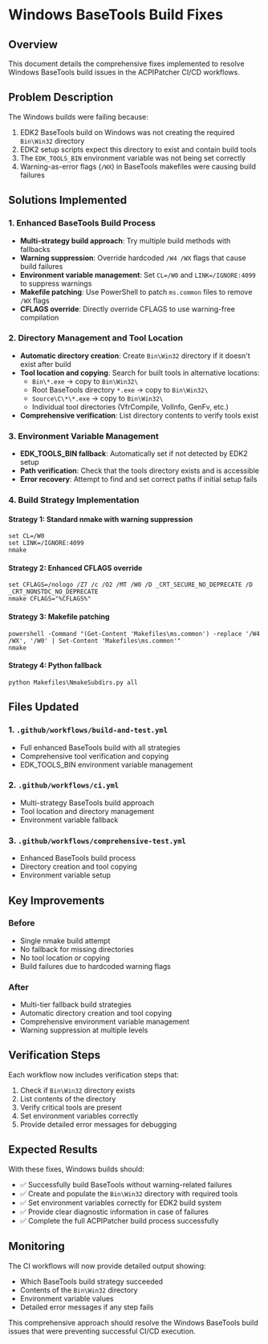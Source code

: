 # Windows BaseTools Build Fixes

## Overview
This document details the comprehensive fixes implemented to resolve Windows BaseTools build issues in the ACPIPatcher CI/CD workflows.

## Problem Description
The Windows builds were failing because:
1. EDK2 BaseTools build on Windows was not creating the required `Bin\Win32` directory
2. EDK2 setup scripts expect this directory to exist and contain build tools
3. The `EDK_TOOLS_BIN` environment variable was not being set correctly
4. Warning-as-error flags (`/WX`) in BaseTools makefiles were causing build failures

## Solutions Implemented

### 1. Enhanced BaseTools Build Process
- **Multi-strategy build approach**: Try multiple build methods with fallbacks
- **Warning suppression**: Override hardcoded `/W4 /WX` flags that cause build failures
- **Environment variable management**: Set `CL=/W0` and `LINK=/IGNORE:4099` to suppress warnings
- **Makefile patching**: Use PowerShell to patch `ms.common` files to remove `/WX` flags
- **CFLAGS override**: Directly override CFLAGS to use warning-free compilation

### 2. Directory Management and Tool Location
- **Automatic directory creation**: Create `Bin\Win32` directory if it doesn't exist after build
- **Tool location and copying**: Search for built tools in alternative locations:
  - `Bin\*.exe` → copy to `Bin\Win32\`
  - Root BaseTools directory `*.exe` → copy to `Bin\Win32\`
  - `Source\C\*\*.exe` → copy to `Bin\Win32\`
  - Individual tool directories (VfrCompile, VolInfo, GenFv, etc.)
- **Comprehensive verification**: List directory contents to verify tools exist

### 3. Environment Variable Management
- **EDK_TOOLS_BIN fallback**: Automatically set if not detected by EDK2 setup
- **Path verification**: Check that the tools directory exists and is accessible
- **Error recovery**: Attempt to find and set correct paths if initial setup fails

### 4. Build Strategy Implementation

#### Strategy 1: Standard nmake with warning suppression
```batch
set CL=/W0
set LINK=/IGNORE:4099
nmake
```

#### Strategy 2: Enhanced CFLAGS override
```batch
set CFLAGS=/nologo /Z7 /c /O2 /MT /W0 /D _CRT_SECURE_NO_DEPRECATE /D _CRT_NONSTDC_NO_DEPRECATE
nmake CFLAGS="%CFLAGS%"
```

#### Strategy 3: Makefile patching
```batch
powershell -Command "(Get-Content 'Makefiles\ms.common') -replace '/W4 /WX', '/W0' | Set-Content 'Makefiles\ms.common'"
nmake
```

#### Strategy 4: Python fallback
```batch
python Makefiles\NmakeSubdirs.py all
```

## Files Updated

### 1. `.github/workflows/build-and-test.yml`
- Full enhanced BaseTools build with all strategies
- Comprehensive tool verification and copying
- EDK_TOOLS_BIN environment variable management

### 2. `.github/workflows/ci.yml`
- Multi-strategy BaseTools build approach
- Tool location and directory management
- Environment variable fallback

### 3. `.github/workflows/comprehensive-test.yml`
- Enhanced BaseTools build process
- Directory creation and tool copying
- Environment variable setup

## Key Improvements

### Before
- Single nmake build attempt
- No fallback for missing directories
- No tool location or copying
- Build failures due to hardcoded warning flags

### After
- Multi-tier fallback build strategies
- Automatic directory creation and tool copying
- Comprehensive environment variable management
- Warning suppression at multiple levels

## Verification Steps
Each workflow now includes verification steps that:
1. Check if `Bin\Win32` directory exists
2. List contents of the directory
3. Verify critical tools are present
4. Set environment variables correctly
5. Provide detailed error messages for debugging

## Expected Results
With these fixes, Windows builds should:
- ✅ Successfully build BaseTools without warning-related failures
- ✅ Create and populate the `Bin\Win32` directory with required tools
- ✅ Set environment variables correctly for EDK2 build system
- ✅ Provide clear diagnostic information in case of failures
- ✅ Complete the full ACPIPatcher build process successfully

## Monitoring
The CI workflows will now provide detailed output showing:
- Which BaseTools build strategy succeeded
- Contents of the `Bin\Win32` directory
- Environment variable values
- Detailed error messages if any step fails

This comprehensive approach should resolve the Windows BaseTools build issues that were preventing successful CI/CD execution.
